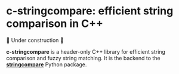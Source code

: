 # **c-stringcompare**: efficient string comparison in C++

🚧 Under construction 🚧

**c-stringcompare** is a header-only C++ library for efficient string comparison and fuzzy string matching. It is the backend to the [**stringcompare**](https://github.com/olivierBinette/stringcompare) Python package.
